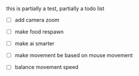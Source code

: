 this is partially a test, partially a todo list



- [ ] add camera zoom

- [ ] make food respawn

- [ ] make ai smarter

- [ ] make movement be based on mouse movement

- [ ] balance movement speed